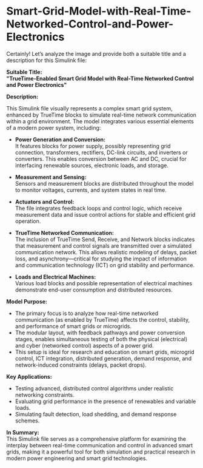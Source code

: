 # Smart-Grid-Model-with-Real-Time-Networked-Control-and-Power-Electronics

Certainly! Let’s analyze the image and provide both a suitable title and a description for this Simulink file:

**Suitable Title:**  
**"TrueTime-Enabled Smart Grid Model with Real-Time Networked Control and Power Electronics"**

**Description:**

This Simulink file visually represents a complex smart grid system, enhanced by TrueTime blocks to simulate real-time network communication within a grid environment. The model integrates various essential elements of a modern power system, including:

- **Power Generation and Conversion:**  
  It features blocks for power supply, possibly representing grid connection, transformers, rectifiers, DC-link circuits, and inverters or converters. This enables conversion between AC and DC, crucial for interfacing renewable sources, electronic loads, and storage.

- **Measurement and Sensing:**  
  Sensors and measurement blocks are distributed throughout the model to monitor voltages, currents, and system states in real time.

- **Actuators and Control:**  
  The file integrates feedback loops and control logic, which receive measurement data and issue control actions for stable and efficient grid operation.

- **TrueTime Networked Communication:**  
  The inclusion of TrueTime Send, Receive, and Network blocks indicates that measurement and control signals are transmitted over a simulated communication network. This allows realistic modeling of delays, packet loss, and asynchrony—critical for studying the impact of information and communication technology (ICT) on grid stability and performance.

- **Loads and Electrical Machines:**  
  Various load blocks and possible representation of electrical machines demonstrate end-user consumption and distributed resources.

**Model Purpose:**
- The primary focus is to analyze how real-time networked communication (as enabled by TrueTime) affects the control, stability, and performance of smart grids or microgrids.
- The modular layout, with feedback pathways and power conversion stages, enables simultaneous testing of both the physical (electrical) and cyber (networked control) aspects of a power grid.
- This setup is ideal for research and education on smart grids, microgrid control, ICT integration, distributed generation, demand response, and network-induced constraints (delays, packet drops).

**Key Applications:**
- Testing advanced, distributed control algorithms under realistic networking constraints.
- Evaluating grid performance in the presence of renewables and variable loads.
- Simulating fault detection, load shedding, and demand response schemes.

**In Summary:**  
This Simulink file serves as a comprehensive platform for examining the interplay between real-time communication and control in advanced smart grids, making it a powerful tool for both simulation and practical research in modern power engineering and smart grid technologies.
